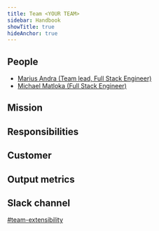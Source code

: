```yaml
---
title: Team <YOUR TEAM>
sidebar: Handbook
showTitle: true
hideAnchor: true
---
```


## People

- [Marius Andra (Team lead, Full Stack Engineer)](/handbook/company/team/#marius-andra-software-engineer)
- [Michael Matloka (Full Stack Engineer)](/handbook/company/team/#michael-matloka-software-engineer)

## Mission

## Responsibilities

## Customer

## Output metrics

## Slack channel

[#team-extensibility](https://posthog.slack.com/messages/team-extensibility)